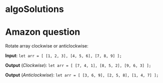 # algoSolutions

# Amazon question

Rotate array clockwise or anticlockwise:

**Input**:
`
    let arr = [
        [1, 2, 3],
        [4, 5, 6],
        [7, 8, 9]
    ];
`

**Output** (*Clockwise*):
`
    let arr = [
        [7, 4, 1],
        [8, 5, 2],
        [9, 6, 3]
    ];
`

**Output** (*Anticlockwise*):
`
    let arr = [
        [3, 6, 9],
        [2, 5, 8],
        [1, 4, 7]
    ];
`

